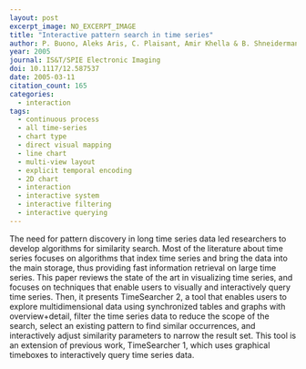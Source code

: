 ```yaml
---
layout: post
excerpt_image: NO_EXCERPT_IMAGE
title: "Interactive pattern search in time series"
author: P. Buono, Aleks Aris, C. Plaisant, Amir Khella & B. Shneiderman
year: 2005
journal: IS&T/SPIE Electronic Imaging
doi: 10.1117/12.587537
date: 2005-03-11
citation_count: 165
categories:
  - interaction
tags:
  - continuous process
  - all time-series
  - chart type
  - direct visual mapping
  - line chart
  - multi-view layout
  - explicit temporal encoding
  - 2D chart
  - interaction
  - interactive system
  - interactive filtering
  - interactive querying
---
```

The need for pattern discovery in long time series data led researchers to develop algorithms for similarity search. Most of the literature about time series focuses on algorithms that index time series and bring the data into the main storage, thus providing fast information retrieval on large time series. This paper reviews the state of the art in visualizing time series, and focuses on techniques that enable users to visually and interactively query time series. Then, it presents TimeSearcher 2, a tool that enables users to explore multidimensional data using synchronized tables and graphs with overview+detail, filter the time series data to reduce the scope of the search, select an existing pattern to find similar occurrences, and interactively adjust similarity parameters to narrow the result set. This tool is an extension of previous work, TimeSearcher 1, which uses graphical timeboxes to interactively query time series data.

